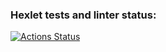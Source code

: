 ### Hexlet tests and linter status:
[![Actions Status](https://github.com/Lukashhhhh/python-project-83/actions/workflows/hexlet-check.yml/badge.svg)](https://github.com/Lukashhhhh/python-project-83/actions)